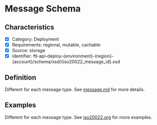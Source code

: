 # Message Schema

## Characteristics

- [x] Category: Deployment
- [x] Requirements: regional, mutable, cachable
- [x] Source: storage
- [x] Identifier: ftl-api-deploy-{environment}-{region}-{account}/schema/xsd/{iso20022_message_id}.xsd

## Definition

Different for each message type. See [message.md](../message.md) for more details.

## Examples

Different for each message type. See [iso20022.org](https://www.iso20022.org/iso-20022-message-definitions) for more examples.
